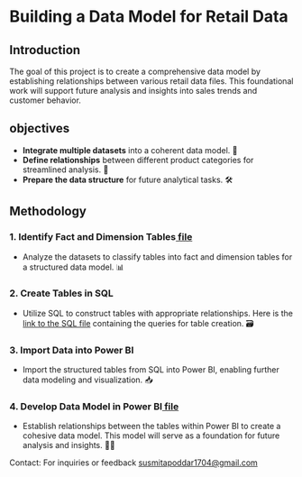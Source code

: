 # Building a Data Model for Retail Data

## Introduction
The goal of this project is to create a comprehensive data model by establishing relationships between various retail data files. This foundational work will support future analysis and insights into sales trends and customer behavior.

## objectives
- **Integrate multiple datasets** into a coherent data model. 🔄
- **Define relationships** between different product categories for streamlined analysis. 📂
- **Prepare the data structure** for future analytical tasks. 🛠️

## **Methodology**  
### **1. Identify Fact and Dimension Tables**[       file](https://github.com/Susmita1703/Building-a-Data-Model-for-Retail-Data/blob/main/Fact%20and%20dimension%20Table%20details%20.pdf) 
- Analyze the datasets to classify tables into fact and dimension tables for a structured data model. 📊

### **2. Create Tables in SQL** 
- Utilize SQL to construct tables with appropriate relationships. Here is the [link to the SQL file](https://github.com/Susmita1703/Building-a-Data-Model-for-Retail-Data/blob/main/sql%20queries%20for%20proper%20creating%20tables.sql) containing the queries for table creation. 🗃️

### **3. Import Data into Power BI**  
- Import the structured tables from SQL into Power BI, enabling further data modeling and visualization. 📥

### **4. Develop Data Model in Power BI**[     file](https://github.com/Susmita1703/Building-a-Data-Model-for-Retail-Data/blob/main/data%20modeling%20project.pbix)
- Establish relationships between the tables within Power BI to create a cohesive data model. This model will serve as a foundation for future analysis and insights. 🔗💡

Contact: For inquiries or feedback
[susmitapoddar1704@gmail.com](susmitapoddar1704@gmail.com)

